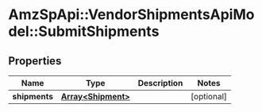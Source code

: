 # AmzSpApi::VendorShipmentsApiModel::SubmitShipments

## Properties
Name | Type | Description | Notes
------------ | ------------- | ------------- | -------------
**shipments** | [**Array&lt;Shipment&gt;**](Shipment.md) |  | [optional] 

